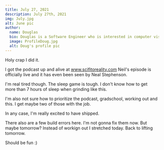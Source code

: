 ```yaml
---
title: July 27, 2021
description: July 27th, 2021
img: July.jpg
alt: June pic
author:
  name: Douglas
  bio: Douglas is a Software Engineer who is interested in computer vision and our quest for strong AI. He also is constantly looking for ways to push the envelope of his personal mental and physical fitness.
  image: ProfileDoug.jpg
  alt: Doug's profile pic
---
```


Holy crap I did it.

I got the podcast up and alive at www.scifitoreality.com
Neil's episode is officially live and it has even been seen by Neal Stephenson.

I'm real tired though.
The sleep game is tough. I don't know how to get more than 7 hours of sleep when grinding like this.

I'm also not sure how to prioritize the podcast, gradschool, working out and this. I get maybe two of those with the job.

In any case, I'm really excited to have shipped.

There also are a few build errors here. I'm not gonna fix them now. But maybe tomorrow?
Instead of workign out I stretched today.
Back to lifting tomorrow.

Should be fun :)
